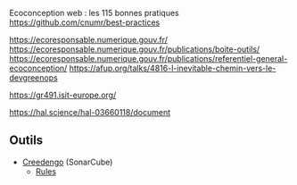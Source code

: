 Ecoconception web : les 115 bonnes pratiques
https://github.com/cnumr/best-practices

https://ecoresponsable.numerique.gouv.fr/
https://ecoresponsable.numerique.gouv.fr/publications/boite-outils/
https://ecoresponsable.numerique.gouv.fr/publications/referentiel-general-ecoconception/
https://afup.org/talks/4816-l-inevitable-chemin-vers-le-devgreenops

https://gr491.isit-europe.org/

https://hal.science/hal-03660118/document

## Outils
* [Creedengo](https://github.com/green-code-initiative/creedengo-php) (SonarCube)
	* [Rules](https://github.com/green-code-initiative/creedengo-rules-specifications/tree/main/docs/rules)